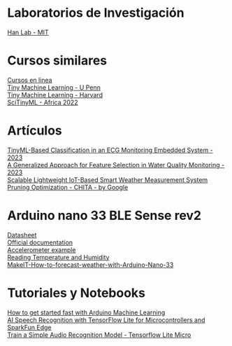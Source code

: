 # Laboratorios de Investigación
[Han Lab - MIT](https://hanlab.mit.edu/)

# Cursos similares
[Cursos en linea](https://tinyml.seas.harvard.edu/courses/) <br>
[Tiny Machine Learning - U Penn](https://tinyml.seas.upenn.edu/) <br>
[Tiny Machine Learning - Harvard](https://sites.google.com/g.harvard.edu/tinyml/home) <br>
[SciTinyML - Africa 2022](https://tinyml.seas.harvard.edu/SciTinyML-22/africa/)

# Artículos
[TinyML-Based Classification in an ECG Monitoring Embedded System - 2023](https://www.techscience.com/cmc/v75n1/51426/html) <br>
[A Generalized Approach for Feature Selection in Water Quality Monitoring - 2023](https://ieeexplore.ieee.org/abstract/document/10185713) <br>
[Scalable Lightweight IoT-Based Smart Weather Measurement System](https://www.mdpi.com/1424-8220/23/12/5569) <br>
[Pruning Optimization - CHITA - by Google](https://ai.googleblog.com/2023/08/neural-network-pruning-with.html)

# Arduino nano 33 BLE Sense rev2
[Datasheet](https://docs.arduino.cc/static/d47764b2748f545a4e96fd14f064a901/ABX00069-datasheet.pdf) <br>
[Official documentation](https://docs.arduino.cc/hardware/nano-33-ble-sense-rev2) <br>
[Accelerometer example](https://docs.arduino.cc/tutorials/nano-33-ble-sense-rev2/imu-accelerometer) <br>
[Reading Temperature and Humidity](https://docs.arduino.cc/tutorials/nano-33-ble-sense-rev2/humidity-and-temperature-sensor) <br>
[MakeIT-How-to-forecast-weather-with-Arduino-Nano-33](https://github.com/BaptisteZloch/MakeIT-How-to-forecast-weather-with-Arduino-Nano-33/tree/main)

# Tutoriales y Notebooks
[How to get started fast with Arduino Machine Learning](https://eloquentarduino.com/arduino-machine-learning/) <br>
[AI Speech Recognition with TensorFlow Lite for Microcontrollers and SparkFun Edge](https://codelabs.developers.google.com/codelabs/sparkfun-tensorflow#0)  <br>
[Train a Simple Audio Recognition Model - Tensorflow Lite Micro](https://github.com/tensorflow/tflite-micro/blob/main/tensorflow/lite/micro/examples/micro_speech/train/train_micro_speech_model.ipynb)

